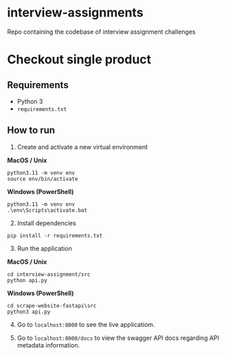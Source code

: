 # interview-assignments
Repo containing the codebase of interview assignment challenges

# Checkout single product

## Requirements

- Python 3
- `requirements.txt`

## How to run

1. Create and activate a new virtual environment

**MacOS / Unix**

```
python3.11 -m venv env
source env/bin/activate
```

**Windows (PowerShell)**

```
python3.11 -m venv env
.\env\Scripts\activate.bat
```

2. Install dependencies

```
pip install -r requirements.txt
```

3. Run the application

**MacOS / Unix**

```
cd interview-assignment/src
python api.py
```

**Windows (PowerShell)**

```
cd scrape-website-fastapi\src
python3 api.py
```

4. Go to `localhost:8000` to see the live applicatiom.

5. Go to `localhost:8000/docs` to view the swagger API docs regarding API metadata information.
